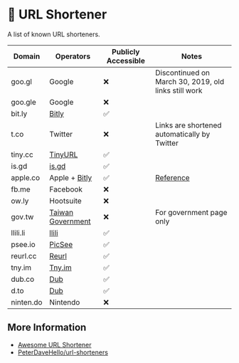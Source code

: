 # 🔗 URL Shortener

A list of known URL shorteners.

| Domain    | Operators                                | Publicly Accessible | Notes                                                       |
| --------- | ---------------------------------------- | ------------------- | ----------------------------------------------------------- |
| goo.gl    | Google                                   | ❌                  | Discontinued on March 30, 2019, old links still work        |
| goo.gle   | Google                                   | ❌                  |                                                             |
| bit.ly    | [Bitly](https://bitly.com/)              | ✅                  |                                                             |
| t.co      | Twitter                                  | ❌                  | Links are shortened automatically by Twitter                |
| tiny.cc   | [TinyURL](https://tinyurl.com/)          | ✅                  |                                                             |
| is.gd     | [is.gd](https://is.gd/)                  | ✅                  |                                                             |
| apple.co  | Apple + [Bitly](https://bitly.com/)      | ✅                  | [Reference](https://discussions.apple.com/thread/251319185) |
| fb.me     | Facebook                                 | ❌                  |                                                             |
| ow.ly     | Hootsuite                                | ❌                  |                                                             |
| gov.tw    | [Taiwan Government](https://url.gov.tw/) | ❌                  | For government page only                                    |
| llili.li  | [llili](https://llili.li/)               | ✅                  |                                                             |
| psee.io   | [PicSee](https://picsee.io/)             | ✅                  |                                                             |
| reurl.cc  | [Reurl](https://reurl.cc/)               | ✅                  |                                                             |
| tny.im    | [Tny.im](https://tny.im/)                | ✅                  |                                                             |
| dub.co    | [Dub](https://dub.co/)                   | ✅                  |                                                             |
| d.to      | [Dub](https://dub.co/)                   | ✅                  |                                                             |
| ninten.do | Nintendo                                 | ❌                  |                                                             |

## More Information

- [Awesome URL Shortener](https://github.com/738/awesome-url-shortener)
- [PeterDaveHello/url-shorteners](https://github.com/PeterDaveHello/url-shorteners)
